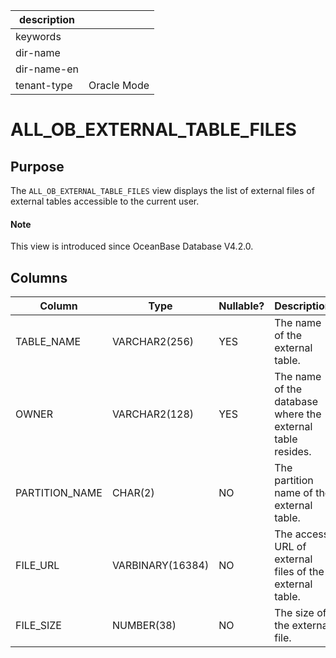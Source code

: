 | description ||
|---|---|
| keywords ||
| dir-name ||
| dir-name-en ||
| tenant-type | Oracle Mode |

# ALL_OB_EXTERNAL_TABLE_FILES

## Purpose

The `ALL_OB_EXTERNAL_TABLE_FILES` view displays the list of external files of external tables accessible to the current user. 

<main id="notice" type='explain'>
  <h4>Note</h4>
  <p>This view is introduced since OceanBase Database V4.2.0. </p>
</main>

## Columns

| **Column** | **Type** | **Nullable?** | **Description** |
| --- | --- | --- | --- |
| TABLE_NAME | VARCHAR2(256) | YES | The name of the external table. |
| OWNER | VARCHAR2(128) | YES | The name of the database where the external table resides. |
| PARTITION_NAME | CHAR(2) | NO | The partition name of the external table. |
| FILE_URL | VARBINARY(16384) | NO | The access URL of external files of the external table. |
| FILE_SIZE | NUMBER(38) | NO | The size of the external file. |
